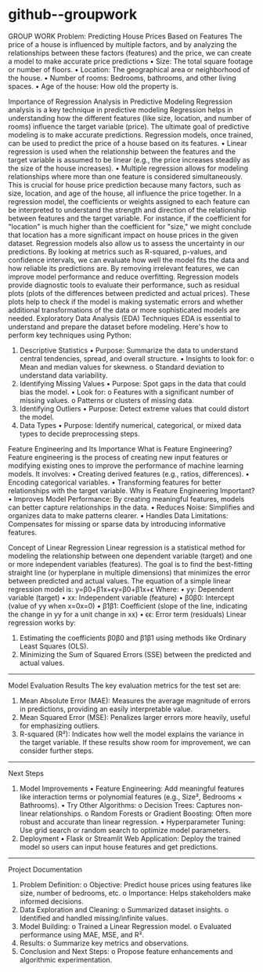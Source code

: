 # github--groupwork
GROUP WORK
Problem: Predicting House Prices Based on Features
The price of a house is influenced by multiple factors, and by analyzing the relationships between these factors (features) and the price, we can create a model to make accurate price predictions
•  Size: The total square footage or number of floors.
•  Location: The geographical area or neighborhood of the house.
•  Number of rooms: Bedrooms, bathrooms, and other living spaces.
•  Age of the house: How old the property is.

Importance of Regression Analysis in Predictive Modeling
Regression analysis is a key technique in predictive modeling
Regression helps in understanding how the different features (like size, location, and number of rooms) influence the target variable (price).
The ultimate goal of predictive modeling is to make accurate predictions. Regression models, once trained, can be used to predict the price of a house based on its features.
• Linear regression is used when the relationship between the features and the target variable is assumed to be linear (e.g., the price increases steadily as the size of the house increases).
•  Multiple regression allows for modeling relationships where more than one feature is considered simultaneously. This is crucial for house price prediction because many factors, such as size, location, and age of the house, all influence the price together.
In a regression model, the coefficients or weights assigned to each feature can be interpreted to understand the strength and direction of the relationship between features and the target variable. For instance, if the coefficient for "location" is much higher than the coefficient for "size," we might conclude that location has a more significant impact on house prices in the given dataset.
Regression models also allow us to assess the uncertainty in our predictions. By looking at metrics such as R-squared, p-values, and confidence intervals, we can evaluate how well the model fits the data and how reliable its predictions are.
By removing irrelevant features, we can improve model performance and reduce overfitting.
Regression models provide diagnostic tools to evaluate their performance, such as residual plots (plots of the differences between predicted and actual prices). These plots help to check if the model is making systematic errors and whether additional transformations of the data or more sophisticated models are needed.
Exploratory Data Analysis (EDA) Techniques
EDA is essential to understand and prepare the dataset before modeling. Here's how to perform key techniques using Python:
1. Descriptive Statistics
•	Purpose: Summarize the data to understand central tendencies, spread, and overall structure.
•	Insights to look for:
o	Mean and median values for skewness.
o	Standard deviation to understand data variability.
2. Identifying Missing Values
•	Purpose: Spot gaps in the data that could bias the model.
•	Look for:
o	Features with a significant number of missing values.
o	Patterns or clusters of missing data.
3. Identifying Outliers
•	Purpose: Detect extreme values that could distort the model.
4. Data Types
•	Purpose: Identify numerical, categorical, or mixed data types to decide preprocessing steps.






Feature Engineering and Its Importance
What is Feature Engineering?
Feature engineering is the process of creating new input features or modifying existing ones to improve the performance of machine learning models. It involves:
•	Creating derived features (e.g., ratios, differences).
•	Encoding categorical variables.
•	Transforming features for better relationships with the target variable.
Why is Feature Engineering Important?
•	Improves Model Performance: By creating meaningful features, models can better capture relationships in the data.
•	Reduces Noise: Simplifies and organizes data to make patterns clearer.
•	Handles Data Limitations: Compensates for missing or sparse data by introducing informative features.



Concept of Linear Regression
Linear regression is a statistical method for modeling the relationship between one dependent variable (target) and one or more independent variables (features). The goal is to find the best-fitting straight line (or hyperplane in multiple dimensions) that minimizes the error between predicted and actual values.
The equation of a simple linear regression model is:
y=β0+β1x+ϵy=β0+β1x+ϵ
Where:
•	yy: Dependent variable (target)
•	xx: Independent variable (feature)
•	β0β0: Intercept (value of yy when x=0x=0)
•	β1β1: Coefficient (slope of the line, indicating the change in yy for a unit change in xx)
•	ϵϵ: Error term (residuals)
Linear regression works by:
1.	Estimating the coefficients β0β0 and β1β1 using methods like Ordinary Least Squares (OLS).
2.	Minimizing the Sum of Squared Errors (SSE) between the predicted and actual values.
________________________________________

Model Evaluation Results
The key evaluation metrics for the test set are:
1.	Mean Absolute Error (MAE): Measures the average magnitude of errors in predictions, providing an easily interpretable value.
2.	Mean Squared Error (MSE): Penalizes larger errors more heavily, useful for emphasizing outliers.
3.	R-squared (R²): Indicates how well the model explains the variance in the target variable.
If these results show room for improvement, we can consider further steps.
________________________________________
Next Steps
1. Model Improvements
•	Feature Engineering: Add meaningful features like interaction terms or polynomial features (e.g., Size², Bedrooms × Bathrooms).
•	Try Other Algorithms:
o	Decision Trees: Captures non-linear relationships.
o	Random Forests or Gradient Boosting: Often more robust and accurate than linear regression.
•	Hyperparameter Tuning: Use grid search or random search to optimize model parameters.
2. Deployment
•	Flask or Streamlit Web Application: Deploy the trained model so users can input house features and get predictions.
________________________________________
Project Documentation
1.	Problem Definition:
o	Objective: Predict house prices using features like size, number of bedrooms, etc.
o	Importance: Helps stakeholders make informed decisions.
2.	Data Exploration and Cleaning:
o	Summarized dataset insights.
o	Identified and handled missing/infinite values.
3.	Model Building:
o	Trained a Linear Regression model.
o	Evaluated performance using MAE, MSE, and R².
4.	Results:
o	Summarize key metrics and observations.
5.	Conclusion and Next Steps:
o	Propose feature enhancements and algorithmic experimentation.


